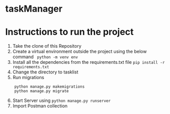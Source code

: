 # taskManager

# Instructions to run the project
1. Take the clone of this Repository
2. Create a virtual environment outside the project using the below command
``` python -m venv env```
3. Install all the dependencies from the requirements.txt file
``` pip install -r requirements.txt ```
4. Change the directory to tasklist
5. Run migrations
```
    python manage.py makemigrations
    python manage.py migrate

```
6. Start Server using
``` python manage.py runserver ```
7. Import Postman collection

